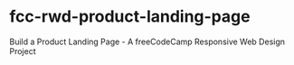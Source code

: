 # fcc-rwd-product-landing-page
Build a Product Landing Page - A freeCodeCamp Responsive Web Design Project
